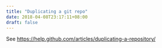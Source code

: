 ```yaml
---
title: "Duplicating a git repo"
date: 2018-04-08T23:17:11+08:00
draft: false
---
```


See https://help.github.com/articles/duplicating-a-repository/
